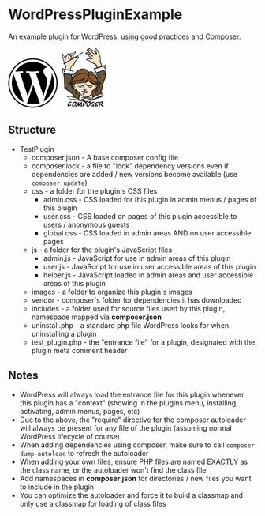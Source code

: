 # WordPressPluginExample
An example plugin for WordPress, using good practices and [Composer](https://getcomposer.org/).

<p float="left">
  <img src="https://github.com/1337GameDev/WordPressPluginExample/blob/master/images/wordpress-logo.jpg?raw=true" width="100" height="100" title="WordPress">
<img src="https://github.com/1337GameDev/WordPressPluginExample/blob/master/images/composer.png?raw=true" width="100" height="122" title="Composer">
</p>

## Structure
* TestPlugin
  * composer.json - A base composer config file
  * composer.lock - a file to "lock" dependency versions even if dependencies are added / new versions become available (use  ```composer update```)
  * css - a folder for the plugin's CSS files
    * admin.css - CSS loaded for this plugin in admin menus / pages of this plugin
    * user.css - CSS loaded on pages of this plugin accessible to users / anonymous guests
    * global.css - CSS loaded in admin areas AND on user accessible pages
  * js - a folder for the plugin's JavaScript files
    * admin.js - JavaScript for use in admin areas of this plugin
    * user.js - JavaScript for use in user accessible areas of this plugin
    * helper.js - JavaScript loaded in admin areas and user accessible areas of this plugin
  * images - a folder to organize this plugin's images
  * vendor - composer's folder for dependencies it has downloaded
  * includes - a folder used for source files used by this plugin, namespace mapped via **composer.json**
  * uninstall.php - a standard php file WordPress looks for when uninstalling a plugin
  * test_plugin.php - the "entrance file" for a plugin, designated with the plugin meta comment header

## Notes
* WordPress will always load the entrance file for this plugin whenever this plugin has a "context" (showing in the plugins menu, installing, activating, admin menus, pages, etc)
* Due to the above, the "require" directive for the composer autoloader will always be present for any file of the plugin (assuming normal WordPress lifecycle of course)
* When adding dependencies using composer, make sure to call ```composer dump-autoload``` to refresh the autoloader
* When adding your own files, ensure PHP files are named EXACTLY as the class name, or the autoloader won't find the class file
* Add namespaces in **composer.json** for directories / new files you want to include in the plugin
* You can optimize the autoloader and force it to build a classmap and only use a classmap for loading of class files
